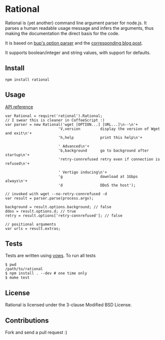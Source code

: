 Rational
========

Rational is (yet another) command line argument parser for node.js. It parses a human readable usage message and infers the arguments, thus making the documentation the direct basis for the code.

It is based on [bup's option
parser](https://github.com/apenwarr/bup/blob/master/lib/bup/options.py) and the
[corresponding blog post](http://apenwarr.ca/log/?m=201111#02).

It supports boolean/integer and string values, with support for defaults.

## Install

    npm install rational

## Usage

[API reference](http://nikhilm.github.com/rational/rational.html)

    var Rational = require('rational').Rational;
    // I swear this is cleaner in CoffeeScript :)
    var parser = new Rational('wget [OPTION...] [URL...]\n--\n'+
                            'V,version         display the version of Wget and exit\n'+
                            'h,help            print this help\n'+

                            ' Advanced\n'+
                            'b,background      go to background after startup\n'+
                            'retry-connrefused retry even if connection is refused\n'+

                            ' Vertigo inducing\n'+
                            'g                 download at 1Gbps always\n'+
                            'd                 DDoS the host');

    // invoked with wget --no-retry-connrefused -d
    var result = parser.parse(process.argv);

    background = result.options.background; // false
    ddos = result.options.d; // true
    retry = result.options['retry-connrefused']; // false

    // positional arguments
    var urls = result.extras;

## Tests

Tests are written using [vows](http://www.vowsjs.org). To run all tests

    $ pwd
    /path/to/rational
    $ npm install . --dev # one time only
    $ make test

## License

Rational is licensed under the 3-clause Modified BSD License.

## Contributions

Fork and send a pull request :)
